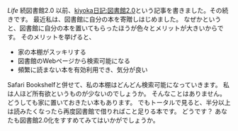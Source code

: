 *Life* 続図書館2.0
以前、[kiyoka日記:図書館2.0](http://www.netfort.gr.jp/~kiyoka/diary/?date=20060530)という記事を書きました。その続きです。
最近私は、図書館に自分の本を寄贈しはじめました。
なぜかというと、図書館に自分の本を置いてもらったほうが色々とメリットが大きいからです。
そのメリットを挙げると、

- 家の本棚がスッキリする
- 図書館のWebページから検索可能になる
- 頻繁に読まない本を有効利用でき、気分が良い

Safari Bookshelfと併せて、私の本棚はどんどん検索可能になっていきます。
私は人ほど所有欲というものが少ないのでしょうか。
そんなことはありません。どうしても家に置いておきたい本もあります。
でもトータルで見ると、半分以上は読みたくなったら再度図書館で借りればこと足りる本です。
どうです？ あなたも図書館2.0化をすすめてみてはいかがでしょうか。

